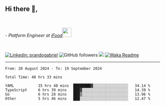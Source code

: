 <h2>Hi there  👋,</h2> </br>

<p><em>- Platform Engineer at <a href="https://www.ifood.com.br/">iFood</a><img src="https://media.giphy.com/media/WUlplcMpOCEmTGBtBW/giphy.gif" width="30"> 
</em></p></br>


[![Linkedin: prandogabriel](https://img.shields.io/badge/-prandogabriel-blue?style=flat-square&logo=Linkedin&logoColor=white&link=https://www.linkedin.com/in/prandogabriel/)](https://www.linkedin.com/in/prandogabriel)
![GitHub followers](https://img.shields.io/github/followers/prandogabriel?label=Follow&style=social)
![](https://visitor-badge.glitch.me/badge?page_id=prandogabriel.prandogabriel)
[![Waka Readme](https://github.com/prandogabriel/prandogabriel/actions/workflows/update-stats.yml.yml/badge.svg)](https://github.com/prandogabriel/prandogabriel/actions/workflows/update-stats.yml.yml)

---

<!--START_SECTION:waka-->

```golang
From: 20 August 2024 - To: 19 September 2024

Total Time: 40 hrs 33 mins

YAML           15 hrs 48 mins  ████████▓░░░░░░░░░░░░░░░░   34.14 %
TypeScript     6 hrs 39 mins   ███▓░░░░░░░░░░░░░░░░░░░░░   14.39 %
Go             6 hrs 28 mins   ███▒░░░░░░░░░░░░░░░░░░░░░   13.96 %
Other          5 hrs 46 mins   ███░░░░░░░░░░░░░░░░░░░░░░   12.47 %
```

<!--END_SECTION:waka-->
